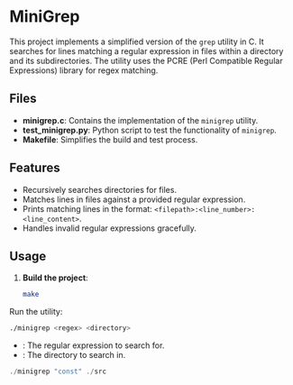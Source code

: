 # MiniGrep

This project implements a simplified version of the `grep` utility in C. It searches for lines matching a regular expression in files within a directory and its subdirectories. The utility uses the PCRE (Perl Compatible Regular Expressions) library for regex matching.

## Files

- **minigrep.c**: Contains the implementation of the `minigrep` utility.
- **test_minigrep.py**: Python script to test the functionality of `minigrep`.
- **Makefile**: Simplifies the build and test process.

## Features

- Recursively searches directories for files.
- Matches lines in files against a provided regular expression.
- Prints matching lines in the format: `<filepath>:<line_number>: <line_content>`.
- Handles invalid regular expressions gracefully.

## Usage

1. **Build the project**:
   ```sh
   make
   ```
Run the utility:
```sh
./minigrep <regex> <directory>
```
- <regex>: The regular expression to search for.
- <directory>: The directory to search in.
```c
./minigrep "const" ./src
```
